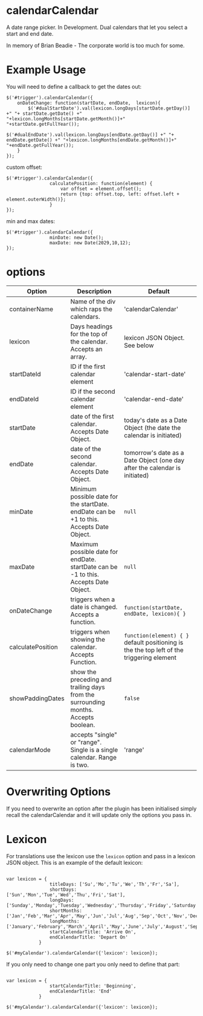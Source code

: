 calendarCalendar
================

A date range picker. In Development. Dual calendars that let you select a start and end date.

In memory of Brian Beadie - The corporate world is too much for some.


Example Usage
================


You will need to define a callback to get the dates out:

```
$('#trigger').calendarCalendar({
	onDateChange: function(startDate, endDate,  lexicon){
		$('#dualStartDate').val(lexicon.longDays[startDate.getDay()] +" "+ startDate.getDate() +" "+lexicon.longMonths[startDate.getMonth()]+" "+startDate.getFullYear());
					$('#dualEndDate').val(lexicon.longDays[endDate.getDay()] +" "+ endDate.getDate() +" "+lexicon.longMonths[endDate.getMonth()]+" "+endDate.getFullYear());
	}
});

```

custom offset:

```
$('#trigger').calendarCalendar({
				calculatePosition: function(element) {
					var offset = element.offset();
					return {top: offset.top, left: offset.left + element.outerWidth()};
				}
});
```

min and max dates:

```
$('#trigger').calendarCalendar({
				minDate: new Date();
				maxDate: new Date(2029,10,12);
});
```

options
==========


| Option             | Description                                                                              | Default                                                                                                         |
|--------------------|------------------------------------------------------------------------------------------|-----------------------------------------------------------------------------------------------------------------|
| containerName      | Name of the div which raps the calendars.                                                | 'calendarCalendar'                                                                                                |
| lexicon          | Days headings for the top of the calendar. Accepts an array.                               | lexicon JSON Object. See below                                                                                                             |
| startDateId        | ID if the first calendar element                                                         | 'calendar-start-date'                                                                                             |
| endDateId          | ID if the second calendar element                                                        | 'calendar-end-date'                                                                                               |
| startDate          | date of the first calendar. Accepts Date Object.                                         | today's date as a Date Object (the date the calendar is initiated)                                                               |
| endDate            | date of the second calendar. Accepts Date Object.                                        | tomorrow's date as a Date Object (one day after the calendar is initiated)                                                       |
| minDate            | Minimum possible date for the startDate. endDate can be +1 to this. Accepts Date Object. | ```null```                                                                                                            |
| maxDate            | Maximum possible date for endDate. startDate can be -1 to this. Accepts Date Object.     | ```null```                                                                                                            |
| onDateChange       | triggers when a date is changed. Accepts a function.                                     | ```function(startDate, endDate, lexicon){ } ```                                  |
| calculatePosition  | triggers when showing the calendar. Accepts Function.                                    | ```function(element) { }``` default positioning is the the top left of the triggering element               |
| showPaddingDates   | show the preceding and trailing days from the surrounding months. Accepts boolean.       | ```false```                                                                                                           |
| calendarMode       | accepts "single" or "range". Single is a single calendar. Range is two.                  |     'range'                                                                                                       |

Overwriting Options
===================

If you need to overwrite an option after the plugin has been initialised simply recall the calendarCalendar and it will update only the options you pass in.


Lexicon
========


For translations use the lexicon use the ```lexicon``` option and pass in a lexicon JSON object. This is an example of the default lexicon:

```

var lexicon = {
                titleDays: ['Su','Mo','Tu','We','Th','Fr','Sa'],
                shortDays: ['Sun','Mon','Tue','Wed','Thu','Fri','Sat'],
                longDays: ['Sunday','Monday','Tuesday','Wednesday','Thursday','Friday','Saturday'],
                shortMonths: ['Jan','Feb','Mar','Apr','May','Jun','Jul','Aug','Sep','Oct','Nov','Dec'],
                longMonths: ['January','February','March','April','May','June','July','August','September','October','November','December'],
                startCalendarTitle: 'Arrive On',
                endCalendarTitle: 'Depart On'
            }

$('#myCalendar').calendarCalendar({'lexicon': lexicon});

````

If you only need to change one part you only need to define that part:

```

var lexicon = {
                startCalendarTitle: 'Beginning',
                endCalendarTitle: 'End'
            }

$('#myCalendar').calendarCalendar({'lexicon': lexicon});

````